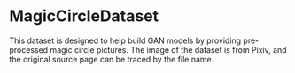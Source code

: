 # MagicCircleDataset  

This dataset is designed to help build GAN models by providing pre-processed magic circle pictures.
The image of the dataset is from Pixiv, and the original source page can be traced by the file name.

